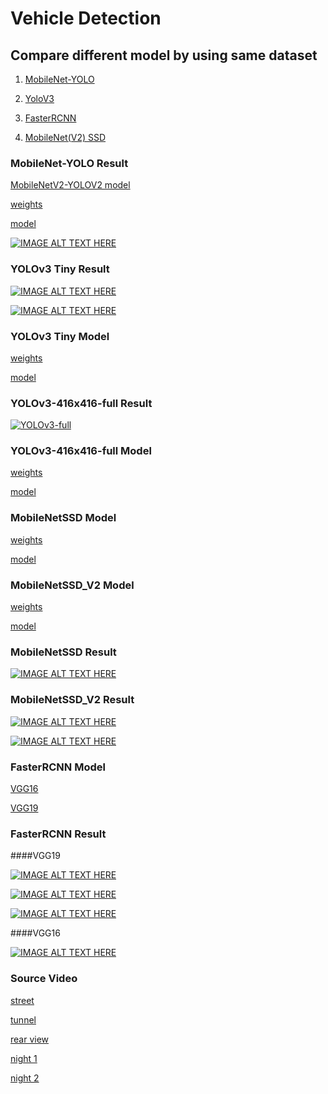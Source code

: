 # Vehicle Detection 

## Compare different model by using same dataset

1. [MobileNet-YOLO](https://github.com/eric612/MobileNet-SSD-windows)

2. [YoloV3](https://pjreddie.com/darknet/yolo/)

3. [FasterRCNN](https://github.com/intel/caffe)

4. [MobileNet(V2) SSD](https://github.com/eric612/MobileNet-SSD-windows)

### MobileNet-YOLO Result

[MobileNetV2-YOLOV2 model](https://gist.github.com/eric612/46ef14840c10aa9a0b8b5f4bf5a45ee9)

[weights](/MobileNet-YOLO/MobileNetYOLO-V2_custom_iter_20000.caffemodel)

[model](/MobileNet-YOLO/deploy_custom.prototxt)

[![IMAGE ALT TEXT HERE](https://img.youtube.com/vi/JuCfOI9DrQ4/0.jpg)](https://www.youtube.com/watch?v=JuCfOI9DrQ4)

### YOLOv3 Tiny Result

[![IMAGE ALT TEXT HERE](https://img.youtube.com/vi/rA5nHltRGRE/0.jpg)](https://www.youtube.com/watch?v=rA5nHltRGRE)

[![IMAGE ALT TEXT HERE](https://img.youtube.com/vi/KSsnJuSrWMw/0.jpg)](https://www.youtube.com/watch?v=KSsnJuSrWMw)

### YOLOv3 Tiny Model 

[weights](/YOLO/yolov3-tiny_final.weights)

[model](/YOLO/yolov3-tiny.cfg)

### YOLOv3-416x416-full Result

[![YOLOv3-full](https://img.youtube.com/vi/YYz58loXJU0/0.jpg)](https://www.youtube.com/watch?v=YYz58loXJU0)

### YOLOv3-416x416-full Model

[weights](https://drive.google.com/open?id=1BIBiZmTQOuqV2yQ1S67FSMCzRTmzThon)

[model](/YOLO/yolov3.cfg)

### MobileNetSSD Model

[weights](https://drive.google.com/open?id=1LbLSTPFSlHML5qAUYN-kt1bw2HxvvNWS)

[model](https://drive.google.com/open?id=1KOE5r-71FFWU0LZbpo9HMEUwM_RE1LHR)

### MobileNetSSD_V2 Model

[weights](https://drive.google.com/open?id=1v5X4tCaMFa59cfS4Ksr1J-Fl40vKlfpl)

[model](https://github.com/eric612/MobileNet-SSD-windows/blob/master/models/MobileNetV2/deploy.prototxt)

### MobileNetSSD Result 

[![IMAGE ALT TEXT HERE](https://img.youtube.com/vi/jn6SOzT_wPA/0.jpg)](https://www.youtube.com/watch?v=jn6SOzT_wPA)

### MobileNetSSD_V2 Result 

[![IMAGE ALT TEXT HERE](https://img.youtube.com/vi/oc3tXxOoSH4/0.jpg)](https://www.youtube.com/watch?v=oc3tXxOoSH4)

[![IMAGE ALT TEXT HERE](https://img.youtube.com/vi/dsdeU8B0CJE/0.jpg)](https://www.youtube.com/watch?v=dsdeU8B0CJE)

### FasterRCNN Model

[VGG16](https://drive.google.com/open?id=1NQ9F74FTZnXM-hyuwYAoDBOYBjDSf5bp)

[VGG19](https://drive.google.com/open?id=1FiSktKooiABZJB5UIun9tAmD5aTEAHxn)

### FasterRCNN Result 

####VGG19

[![IMAGE ALT TEXT HERE](https://img.youtube.com/vi/NhID_pNwgac/0.jpg)](https://www.youtube.com/watch?v=NhID_pNwgac)

[![IMAGE ALT TEXT HERE](https://img.youtube.com/vi/AjnaTelt0KM/0.jpg)](https://www.youtube.com/watch?v=AjnaTelt0KM)

[![IMAGE ALT TEXT HERE](https://img.youtube.com/vi/vxk77dicGAQ/0.jpg)](https://www.youtube.com/watch?v=vxk77dicGAQ)

####VGG16

[![IMAGE ALT TEXT HERE](https://img.youtube.com/vi/xjIB9t1tLOg/0.jpg)](https://www.youtube.com/watch?v=xjIB9t1tLOg)



### Source Video

[street](https://drive.google.com/open?id=1Wkk_n_yXz0C8nuwPK_1B8bJVJf7vzWeB)

[tunnel](https://drive.google.com/open?id=1TDdBmZDtm_02WCLM3ENvnNnm6jUmeJFu)

[rear view](https://drive.google.com/open?id=1pJQ4F1jqUHywI9bw0r2f3R-xyJOghujm)

[night 1](https://drive.google.com/open?id=1r2QyxgAy_dt_30rWZXcHG5TE0zltXdkY)

[night 2](https://drive.google.com/open?id=11NKTl15IPMdowTZnVVW8_HAYSdpTeJU-)

 